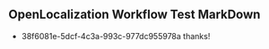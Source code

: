 ## OpenLocalization Workflow Test MarkDown
* 38f6081e-5dcf-4c3a-993c-977dc955978a 
thanks!<!--HONumber=Oct16_HO4-->
